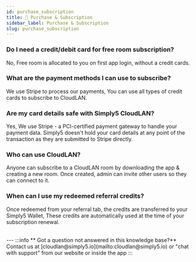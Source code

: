 ```yaml
---
id: purchase_subscription
title: 🧾 Purchase & Subscription
sidebar_label: Purchase & Subscription
slug: purchase_subscription
---
```



### Do I need a credit/debit card for free room subscription?

No, Free room is allocated to you on first app login, without a credit cards.

### What are the payment methods I can use to subscribe?

We use Stripe to process our payments, You can use all types of credit cards to subscribe to CloudLAN.

### Are my card details safe with Simply5 CloudLAN?

Yes, We use Stripe - a PCI-certified payment gateway to handle your payment data. Simply5 doesn't hold your card details at any point of the transaction as they are submitted to Stripe directly.


### Who can use CloudLAN?

Anyone can subscribe to a CloudLAN room by downloading the app & creating a new room. Once created, admin can invite other users so they can connect to it.

### When can I use my redeemed referral credits?

Once redeemed from your referral tab, the credits are transferred to your Simply5 Wallet, These credits are automatically used at the time of your subscription renewal.


<br />
---
:::info
 ** Got a question not answered in this knowledge base?** <br />
 Contact us at [cloudlan@simply5.io](mailto:cloudlan@simply5.io) or "chat with support" from our website or inside the app
:::